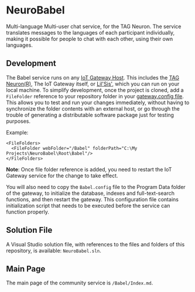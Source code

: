 NeuroBabel
=============

Multi-language Multi-user chat service, for the TAG Neuron. The service translates messages to the languages of each participant 
individually, making it possible for people to chat with each other, using their own languages.

Development
--------------

The Babel service runs on any [IoT Gateway Host](https://github.com/PeterWaher/IoTGateway). This includes the
[TAG Neuron(R)](https://lab.tagroot.io/Documentation/Index.md), The IoT Gateway itself, or [Lil'Sis'](https://lils.is/), 
which you can run on your local machine. To simplify development, once the project is cloned, add a `FileFolder` reference
to your repository folder in your [gateway.config file](https://lab.tagroot.io/Documentation/IoTGateway/GatewayConfig.md). 
This allows you to test and run your changes immediately, without having to synchronize the folder contents with an external 
host, or go through the trouble of generating a distributable software package just for testing purposes.

Example:

```
<FileFolders>
  <FileFolder webFolder="/Babel" folderPath="C:\My Projects\NeuroBabel\Root\Babel"/>
</FileFolders>
```

**Note**: Once file folder reference is added, you need to restart the IoT Gateway service for the change to take effect.

You will also need to copy the `Babel.config` file to the Program Data folder of the gateway, to initialize the database, 
indexes and full-text-search functions, and then restart the gateway. This configuration file contains initialization script
that needs to be executed before the service can function properly.

## Solution File

A Visual Studio solution file, with references to the files and folders of this repository, is available: `NeuroBabel.sln`.

## Main Page

The main page of the community service is `/Babel/Index.md`.
